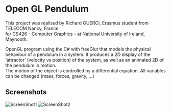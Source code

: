 # Open GL Pendulum  
  
This project was realised by Richard GUERCI, Erasmus student from TELECOM Nancy, France  
for CS426 - Computer Graphics - at National University of Ireland, Maynooth.  
  
OpenGL program using the C# with freeGlut that models the physical behaviour of a pendulum in a system. It produces a 2D display of the ‘attractor’ (velocity vs position) of the system, as well as an animated 2D of the pendulum in motion.  
The motion of the object is controlled by a differential equation.
All variables can be changed (mass, forces, gravity, ...)  
  
## Screenshots  
![ScreenShot1](https://raw.github.com/RedFish/OpenGLPendulum/master/ScreenShot1.png)
![ScreenShot2](https://raw.github.com/RedFish/OpenGLPendulum/master/ScreenShot2.png)
